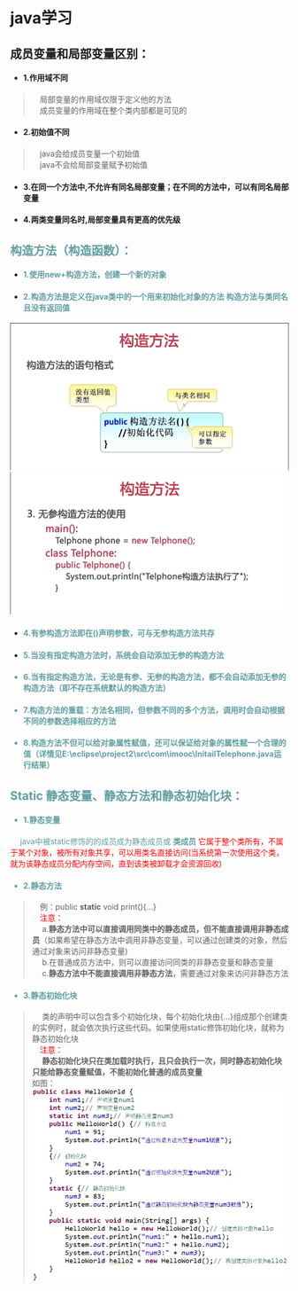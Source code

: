 # **java学习**

## 成员变量和局部变量区别：
* ####  1.作用域不同   
>&emsp;局部变量的作用域仅限于定义他的方法   
&emsp;成员变量的作用域在整个类内部都是可见的

* #### 2.初始值不同   
>&emsp;java会给成员变量一个初始值   
&emsp;java不会给局部变量赋予初始值

* #### 3.在同一个方法中,不允许有同名局部变量；在不同的方法中，可以有同名局部变量

* #### 4.两类变量同名时,局部变量具有更高的优先级


## <font color=#5F9EA0> 构造方法（构造函数）：</font>
+ #### <font color=#5F9EA0> 1.使用new+构造方法，创建一个新的对象</font>

+ #### <font color=#5F9EA0> 2.构造方法是定义在java类中的一个用来初始化对象的方法 构造方法与类同名且没有返回值</font>
![](https://github.com/W-Avan/java/raw/master/pic/1.png)
![](https://github.com/W-Avan/java/raw/master/pic/2.png)

+ #### <font color=#5F9EA0> 4.有参构造方法即在()声明参数，可与无参构造方法共存</font>

+ #### <font color=#5F9EA0> 5.当没有指定构造方法时，系统会自动添加无参的构造方法<font>

+ #### <font color=#5F9EA0> 6.当有指定构造方法，无论是有参、无参的构造方法，都不会自动添加无参的构造方法（即不存在系统默认的构造方法）</font>

+ #### <font color=5F9EA0> 7.构造方法的**重载**：方法名相同，但参数不同的多个方法，调用时会自动根据不同的参数选择相应的方法</font>

+ #### <font color=5F9EA0> 8.构造方法不但可以给对象属性赋值，还可以保证给对象的属性赋一个合理的值（详情见E:\eclipse\project2\src\com\imooc\InitailTelephone.java运行结果）</font>


## Static 静态变量、静态方法和静态初始化块：
+ #### 1.静态变量
&emsp; java中被static修饰的的成员成为静态成员或 **类成员** <font color=#FF0000>它属于整个类所有，不属于某个对象，被所有对象共享，可以用类名直接访问(当系统第一次使用这个类，就为该静态成员分配内存空间，直到该类被卸载才会资源回收)</font>

+ #### 2.静态方法
>&emsp;例：public **static** void print(){...}  
&emsp;<font color=#FF0000>注意：</font>  
&emsp;
a.**静态方法中可以直接调用同类中的静态成员，但不能直接调用非静态成员**（如果希望在静态方法中调用非静态变量，可以通过创建类的对象，然后通过对象来访问非静态变量)  
&emsp;
b.在普通成员方法中，则可以直接访问同类的非静态变量和静态变量  
&emsp;
c.**静态方法中不能直接调用非静态方法**，需要通过对象来访问非静态方法

+ #### 3.静态初始化块
>&emsp; 类的声明中可以包含多个初始化块，每个初始化块由{...}组成那个创建类的实例时，就会依次执行这些代码。如果使用static修饰初始化块，就称为静态初始化块  
&emsp;<font color=#FF0000>注意：</font>  
&emsp;
**静态初始化块只在类加载时执行，且只会执行一次，同时静态初始化块只能给静态变量赋值，不能初始化普通的成员变量**  
如图：![](https://github.com/W-Avan/java/raw/master/pic/3.jpg)
